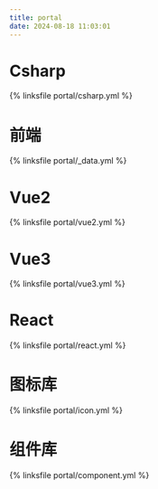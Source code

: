 ```yaml
---
title: portal
date: 2024-08-18 11:03:01
---
```


# Csharp

{% linksfile portal/csharp.yml %}

# 前端

{% linksfile portal/_data.yml %}

# Vue2

{% linksfile portal/vue2.yml %}

# Vue3

{% linksfile portal/vue3.yml %}

# React

{% linksfile portal/react.yml %}

# 图标库

{% linksfile portal/icon.yml %}

# 组件库

{% linksfile portal/component.yml %}
